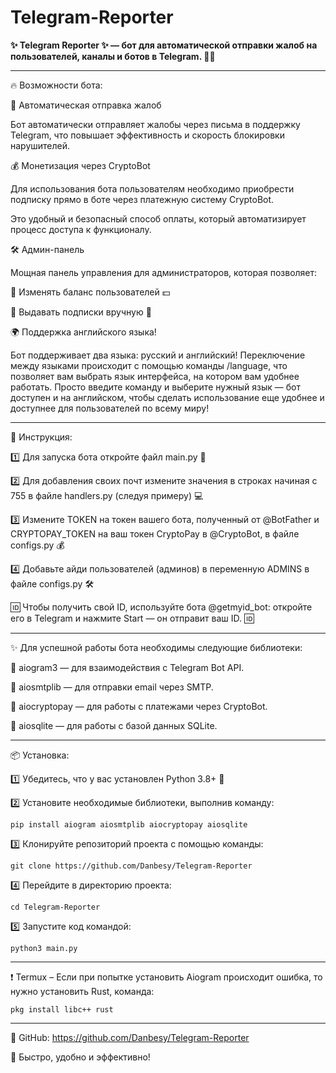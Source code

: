 # Telegram-Reporter
**✨ Telegram Reporter ✨ — бот для автоматической отправки жалоб на пользователей, каналы и ботов в Telegram. 🚨📲**
<hr>

🔥 Возможности бота:

📩 Автоматическая отправка жалоб

Бот автоматически отправляет жалобы через письма в поддержку Telegram, что повышает эффективность и скорость блокировки нарушителей.

💰 Монетизация через CryptoBot

Для использования бота пользователям необходимо приобрести подписку прямо в боте через платежную систему CryptoBot. 

Это удобный и безопасный способ оплаты, который автоматизирует процесс доступа к функционалу.

🛠 Админ-панель

Мощная панель управления для администраторов, которая позволяет:

🔹 Изменять баланс пользователей 💵

🔹 Выдавать подписки вручную 🎁

🌍 Поддержка английского языка!

Бот поддерживает два языка: русский и английский! Переключение между языками происходит с помощью команды /language, что позволяет вам выбрать язык интерфейса, на котором вам удобнее работать.
Просто введите команду и выберите нужный язык — бот доступен и на английском, чтобы сделать использование еще удобнее и доступнее для пользователей по всему миру!

<hr>

📄 Инструкция:

1️⃣ Для запуска бота откройте файл main.py 📂

2️⃣ Для добавления своих почт измените значения в строках начиная с 755 в файле handlers.py (следуя примеру) 💻

3️⃣ Измените TOKEN на токен вашего бота, полученный от @BotFather и CRYPTOPAY_TOKEN на ваш токен CryptoPay в @CryptoBot, в файле configs.py 💰

4️⃣ Добавьте айди пользователей (админов) в переменную ADMINS в файле configs.py 🛠️

🆔 Чтобы получить свой ID, используйте бота @getmyid_bot: откройте его в Telegram и нажмите Start — он отправит ваш ID. 🆔

<hr>

✨ Для успешной работы бота необходимы следующие библиотеки:

🔹 aiogram3 — для взаимодействия с Telegram Bot API.

🔹 aiosmtplib — для отправки email через SMTP.

🔹 aiocryptopay — для работы с платежами через CryptoBot.

🔹 aiosqlite — для работы с базой данных SQLite.
<hr>

📦 Установка:

1️⃣ Убедитесь, что у вас установлен Python 3.8+ 🐍

2️⃣ Установите необходимые библиотеки, выполнив команду:
```
pip install aiogram aiosmtplib aiocryptopay aiosqlite
```
3️⃣ Клонируйте репозиторий проекта с помощью команды:
```
git clone https://github.com/Danbesy/Telegram-Reporter
```
4️⃣ Перейдите в директорию проекта:
```
cd Telegram-Reporter
```
5️⃣ Запустите код командой:
```
python3 main.py
```
<hr>

❗ Termux – Если при попытке установить Aiogram происходит ошибка, то нужно установить Rust, команда:
```
pkg install libc++ rust
```
<hr>

🔗 GitHub: https://github.com/Danbesy/Telegram-Reporter

🚀 Быстро, удобно и эффективно!
